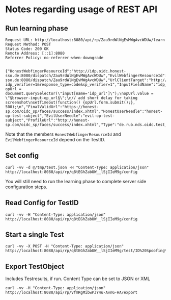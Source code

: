 # Notes regarding usage of REST API

## Run learning phase
```
Request URL: http://localhost:8080/api/rp/Zau9rdWlNgEvMWgAvcWDUw/learn
Request Method: POST
Status Code: 200 OK
Remote Address: [::1]:8080
Referrer Policy: no-referrer-when-downgrade


{"HonestWebfingerResourceId":"http://idp.oidc.honest-sso.de:8080/dispatch/Zau9rdWlNgEvMWgAvcWDUw","EvilWebfingerResourceId":"http://idp.oidc.attack-sso.de:8080/dispatch/Zau9rdWlNgEvMWgAvcWDUw","UrlClientTarget":"http://localhost:8080/portal?idp_verifier=1&response_type=code&sp_verifier=1","InputFieldName":"idp_url","SeleniumScript":"var opUrl = document.querySelector(\"input[name='idp_url']\");\nopUrl.value = \"§browser-input-op_url§\";\n// add short delay for taking screenshot\nsetTimeout(function() {opUrl.form.submit();}, 500);\n","FinalValidUrl":"https://honest-sp.com/oidc_sp/faces/success/index.xhtml","HonestUserNeedle":"honest-op-test-subject","EvilUserNeedle":"evil-op-test-subject","ProfileUrl":"http://honest-sp.com/oidc_sp/faces/success/index.xhtml","Type":"de.rub.nds.oidc.test_model.TestRPConfigType"}
```

Note that the members `HonestWebfingerResourceId` and `EvilWebfingerResourceId` depend on the TestID.

## Set config

```
curl -vv -d @/tmp/test.json -H "Content-Type: application/json" http://localhost:8080/api/rp/q8tEGhZabUW__lSjIIeM9g/config
```

You will still need to run the learning phase to complete server side configuration steps.

## Read Config for TestID

```
curl -vv -H "Content-Type: application/json" http://localhost:8080/api/rp/q8tEGhZabUW__lSjIIeM9g/config  
```
 
## Start a single Test

```
curl -vv -X POST -H "Content-Type: application/json" http://localhost:8080/api/rp/q8tEGhZabUW__lSjIIeM9g/test/ID%20Spoofing%201
```

## Export TestObject 
Includes Testresults, if run. Content Type can be set to JSON or XML

```
curl -vv -H "Content-Type: application/json" http://localhost:8080/api/rp/VfmRgMibwPJY4u-AvnG-HA/export
```

